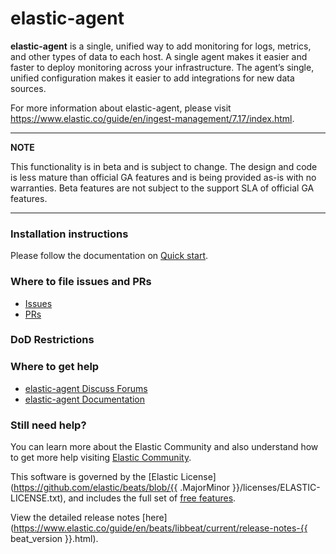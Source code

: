 # elastic-agent

**elastic-agent** is a single, unified way to add monitoring for logs, metrics, and other types of data to each host. A single agent makes it easier and faster to deploy monitoring across your infrastructure. The agent’s single, unified configuration makes it easier to add integrations for new data sources.

For more information about elastic-agent, please visit
https://www.elastic.co/guide/en/ingest-management/7.17/index.html.

---

**NOTE**

This functionality is in beta and is subject to change. The design and code is less mature than official GA features and is being provided as-is with no warranties. Beta features are not subject to the support SLA of official GA features.

---

### Installation instructions

Please follow the documentation on [Quick start](https://www.elastic.co/guide/en/ingest-management/7.17/ingest-management-getting-started.html).

### Where to file issues and PRs

- [Issues](https://github.com/elastic/beats/issues)
- [PRs](https://github.com/elastic/beats/pulls)

### DoD Restrictions

### Where to get help

- [elastic-agent Discuss Forums](https://discuss.elastic.co/tags/c/elastic-stack/beats/28/elastic-agent)
- [elastic-agent Documentation](https://www.elastic.co/guide/en/ingest-management/current/index.html)

### Still need help?

You can learn more about the Elastic Community and also understand how to get more help
visiting [Elastic Community](https://www.elastic.co/community).

This software is governed by the [Elastic
License](https://github.com/elastic/beats/blob/{{ .MajorMinor }}/licenses/ELASTIC-LICENSE.txt),
and includes the full set of [free
features](https://www.elastic.co/subscriptions).

View the detailed release notes
[here](https://www.elastic.co/guide/en/beats/libbeat/current/release-notes-{{ beat_version }}.html).
